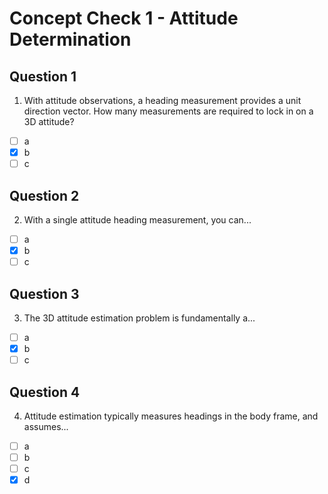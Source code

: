 # Concept Check 1 - Attitude Determination
## Question 1
1. With attitude observations, a heading measurement provides a unit direction vector. How many measurements are required to lock in on a 3D attitude?
- [ ] a
- [x] b
- [ ] c
## Question 2
2. With a single attitude heading measurement, you can...
- [ ] a
- [x] b
- [ ] c
## Question 3
3. The 3D attitude estimation problem is fundamentally a...
- [ ] a
- [x] b
- [ ] c
## Question 4
4. Attitude estimation typically measures headings in the body frame, and assumes...
- [ ] a
- [ ] b
- [ ] c
- [x] d
